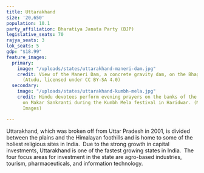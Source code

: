 ```yaml
---
title: Uttarakhand
size: '20,650'
population: 10.1
party_affiliation: Bharatiya Janata Party (BJP)
legislative_seats: 70
rajya_seats: 3
lok_seats: 5
gdp: "$18.99"
feature_images:
  primary:
    image: "/uploads/states/uttarakhand-maneri-dam.jpg"
    credit: View of the Maneri Dam, a concrete gravity dam, on the Bhagirathi River.
      (Atudu, licensed under CC BY-SA 4.0)
  secondary:
    image: "/uploads/states/uttarakhand-kumbh-mela.jpg"
    credit: Hindu devotees perform evening prayers on the banks of the river Ganges
      on Makar Sankranti during the Kumbh Mela festival in Haridwar. (MANAN VATSYAYANA/AFP/Getty
      Images)

---
```

Uttarakhand, which was broken off from Uttar Pradesh in 2001, is divided between the plains and the Himalayan foothills and is home to some of the holiest religious sites in India.  Due to the strong growth in capital investments, Uttarakhand is one of the fastest growing states in India.  The four focus areas for investment in the state are agro-based industries, tourism, pharmaceuticals, and information technology.  